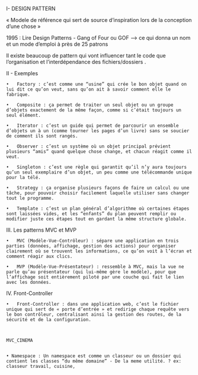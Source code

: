 I- DESIGN PATTERN

« Modele de référence qui sert de source d’inspiration lors de la conception  d’une chose »

1995 : Lire Design Patterns - Gang of Four ou GOF —>  ce qui donna un nom et un mode d’emploi à près de 25 patrons

Il existe beaucoup de pattern qui vont influencer tant le code que l’organisation et l’interdépendance des fichiers/dossiers .


II - Exemples

	•	Factory : c’est comme une “usine” qui crée le bon objet quand on lui dit ce qu’on veut, sans qu’on ait à savoir comment elle le fabrique.

	•	Composite : ça permet de traiter un seul objet ou un groupe d’objets exactement de la même façon, comme si c’était toujours un seul élément.

	•	Iterator : c’est un guide qui permet de parcourir un ensemble d’objets un à un (comme tourner les pages d’un livre) sans se soucier de comment ils sont rangés.

	•	Observer : c’est un système où un objet principal prévient plusieurs “amis” quand quelque chose change, et chacun réagit comme il veut.

	•	Singleton : c’est une règle qui garantit qu’il n’y aura toujours qu’un seul exemplaire d’un objet, un peu comme une télécommande unique pour la télé.

	•	Strategy : ça organise plusieurs façons de faire un calcul ou une tâche, pour pouvoir choisir facilement laquelle utiliser sans changer tout le programme.

	•	Template : c’est un plan général d’algorithme où certaines étapes sont laissées vides, et les “enfants” du plan peuvent remplir ou modifier juste ces étapes tout en gardant la même structure globale.

III. Les patterns MVC et MVP

	•	MVC (Modèle-Vue-Contrôleur) : sépare une application en trois parties (données, affichage, gestion des actions) pour organiser clairement où se trouvent les informations, ce qu’on voit à l’écran et comment réagir aux clics.

	•	MVP (Modèle-Vue-Présentateur) : ressemble à MVC, mais la vue ne parle qu’au présentateur (qui lui-même gère le modèle), pour que l’affichage soit entièrement piloté par une couche qui fait le lien avec les données.

IV. Front-Controller

	•	Front-Controller : dans une application web, c’est le fichier unique qui sert de « porte d’entrée » et redirige chaque requête vers le bon contrôleur, centralisant ainsi la gestion des routes, de la sécurité et de la configuration.



	MVC_CINEMA


	• Namespace : Un namespace est comme un classeur ou un dossier qui contient les classes “du même domaine” - De la meme utilité. ? ex: classeur travail, cuisine, 